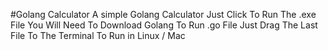 #Golang Calculator
A simple Golang Calculator Just Click To Run The .exe File You Will Need To Download Golang To Run .go File Just Drag The Last File To The Terminal To Run in Linux / Mac
